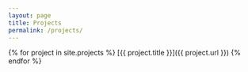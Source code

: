 ```yaml
---
layout: page
title: Projects
permalink: /projects/
---
```

{% for project in site.projects %}
  [{{ project.title }}]({{ project.url }})
{% endfor %}
